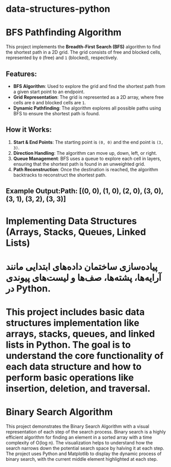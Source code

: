# data-structures-python
# BFS Pathfinding Algorithm

This project implements the **Breadth-First Search (BFS)** algorithm to find the shortest path in a 2D grid. The grid consists of free and blocked cells, represented by `0` (free) and `1` (blocked), respectively.

## Features:
- **BFS Algorithm**: Used to explore the grid and find the shortest path from a given start point to an endpoint.
- **Grid Representation**: The grid is represented as a 2D array, where free cells are `0` and blocked cells are `1`.
- **Dynamic Pathfinding**: The algorithm explores all possible paths using BFS to ensure the shortest path is found.

## How it Works:
1. **Start & End Points**: The starting point is `(0, 0)` and the end point is `(3, 3)`.
2. **Direction Handling**: The algorithm can move up, down, left, or right.
3. **Queue Management**: BFS uses a queue to explore each cell in layers, ensuring that the shortest path is found in an unweighted grid.
4. **Path Reconstruction**: Once the destination is reached, the algorithm backtracks to reconstruct the shortest path.

## Example Output:Path: [(0, 0), (1, 0), (2, 0), (3, 0), (3, 1), (3, 2), (3, 3)]

# Implementing Data Structures (Arrays, Stacks, Queues, Linked Lists)
# پیاده‌سازی ساختمان داده‌های ابتدایی مانند آرایه‌ها، پشته‌ها، صف‌ها و لیست‌های پیوندی در Python. 
# This project includes basic data structures implementation like arrays, stacks, queues, and linked lists in Python. The goal is to understand the core functionality of each data structure and how to perform basic operations like insertion, deletion, and traversal.

# Binary Search Algorithm
This project demonstrates the Binary Search Algorithm with a visual representation of each step of the search process. Binary search is a highly efficient algorithm for finding an element in a sorted array with a time complexity of O(log n). The visualization helps to understand how the search narrows down the potential search space by halving it at each step. The project uses Python and Matplotlib to display the dynamic process of binary search, with the current middle element highlighted at each step.
